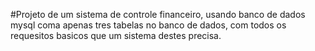 #Projeto de um sistema de controle financeiro, usando banco de dados mysql coma apenas tres tabelas no banco de dados, com todos os requesitos basicos que um sistema destes precisa.
